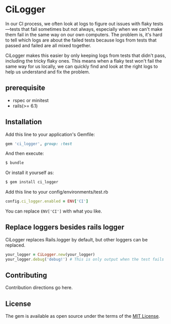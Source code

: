 # CiLogger

In our CI process, we often look at logs to figure out issues with flaky tests—tests that fail sometimes but not always, especially when we can't make them fail in the same way on our own computers. The problem is, it's hard to tell which logs are about the failed tests because logs from tests that passed and failed are all mixed together.

CiLogger makes this easier by only keeping logs from tests that didn't pass, including the tricky flaky ones. This means when a flaky test won't fail the same way for us locally, we can quickly find and look at the right logs to help us understand and fix the problem.

## prerequisite

- rspec or minitest
- rails(>= 6.1)

## Installation

Add this line to your application's Gemfile:

```ruby
gem 'ci_logger', group: :test
```

And then execute:
```bash
$ bundle
```

Or install it yourself as:
```bash
$ gem install ci_logger
```

Add this line to your config/environments/test.rb

```ruby
config.ci_logger.enabled = ENV['CI']
```

You can replace `ENV['CI']` with what you like.

## Replace loggers besides rails logger

CiLogger replaces Rails.logger by default, but other loggers can be replaced.

```ruby
your_logger = CiLogger.new(your_logger)
your_logger.debug('debug!') # This is only output when the test fails
```

## Contributing
Contribution directions go here.

## License
The gem is available as open source under the terms of the [MIT License](https://opensource.org/licenses/MIT).
